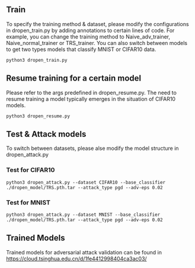 ## Train

To specify the training method & dataset, please modify the configurations in dropen\_train.py by adding annotations to certain lines of code. For example, you can change the training method to Naive\_adv\_trainer, Naive\_normal\_trainer or TRS_trainer. You can also switch between models to get two types models that classify MNIST or CIFAR10 data.

    python3 dropen_train.py 

## Resume training for a certain model

Please refer to the args predefined in dropen\_resume.py. The need to resume training a model typically emerges in the situation of CIFAR10 models.

    python3 dropen_resume.py 


## Test & Attack models
To switch between datasets, please alse modify the model structure in dropen\_attack.py
### Test for CIFAR10
    python3 dropen_attack.py --dataset CIFAR10 --base_classifier ./dropen_model/TRS.pth.tar --attack_type pgd --adv-eps 0.02

### Test for MNIST
	python3 dropen_attack.py --dataset MNIST --base_classifier ./dropen_model/TRS.pth.tar --attack_type pgd --adv-eps 0.02

## Trained Models

Trained models for adversarial attack validation can be found in https://cloud.tsinghua.edu.cn/d/1fe4412998404ca3ac03/
